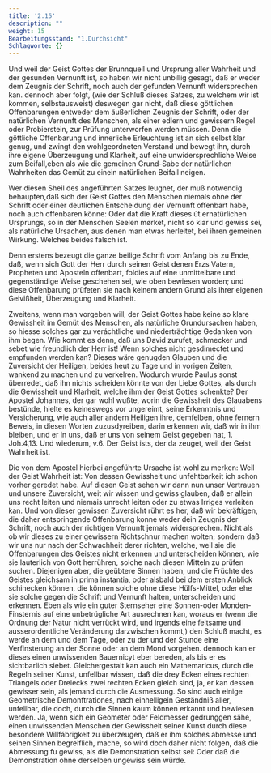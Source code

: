 ```yaml
---
title: '2.15'
description: ""
weight: 15
Bearbeitungsstand: "1.Durchsicht"
Schlagworte: {}
---
```


<!-- seite 103 -->


Und weil der Geist Gottes der Brunnquell
und Ursprung aller Wahrheit und der gesunden Vernunft
ist, so haben wir nicht unbillig gesagt, daß er
weder dem Zeugnis der Schrift, noch auch der gefunden
Vernunft widersprechen kan. dennoch
aber folgt, (wie der Schluß dieses Satzes, zu welchem
wir ist kommen, selbstausweist) deswegen gar nicht,
daß diese göttlichen Offenbarungen entweder dem
äußerlichen Zeugnis der Schrift, oder der natürlichen
Vernunft des Menschen, als einer edlern
und gewissern Regel oder Probierstein, zur Prüfung
unterworfen werden müssen. Denn die göttliche
Offenbarung und innerliche Erleuchtung ist
an sich selbst klar genug, und zwingt den wohlgeordneten
Verstand und bewegt ihn, durch ihre eigene
Überzeugung und Klarheit, auf eine unwidersprechliche
Weise zum Beifall,eben als wie die
gemeinen Grund-Sabe der natürlichen Wahrheiten
das Gemüt zu einein natürlichen Beifall
neigen.

Wer diesen Sheil des angeführten Satzes leugnet,
der muß notwendig behaupten,daß sich der Geist Gottes
den Menschen niemals ohne der Schrift oder einer
deutlichen Entscheidung der Vernunft offenbart habe,
noch auch offenbaren könne: Oder dat die Kraft
dieses út ernatürlichen Ursprungs, so in der Menschen
Seelen mørket, nicht so klar und gewiss sei, als natürliche
Ursachen, aus denen man etwas herleitet, bei ihren
gemeinen Wirkung. Welches beides falsch ist.

Denn erstens bezeugt die ganze beilige Schrift
vom Anfang bis zu Ende, daß, wenn sich Gott der
Herr durch seinen Geist denen Erzs Vatern, Propheten
und Aposteln offenbart, foldies auf eine unmittelbare
und gegenständige Weise geschehen sei, wie
oben bewiesen worden; und diese Offenbarung prüfeten
sie nach keinem andern Grund als ihrer eigenen Geivißheit,
Überzeugung und Klarheit.<!-- seite 104 -->

Zweitens, wenn man vorgeben will, der Geist
Gottes habe keine so klare Gewissheit im Gemüt des
Menschen, als natürliche Grundursachen haben, so
hiesse solches gar zu veráchtliche und niederträchtige Gedanken
von ihm begen. Wie kommt es denn, daß uns
David zurufet, schmecker und sebet wie freundlich
der Herr ist! Wenn solches nicht gesdimecfet und empfunden
werden kan? Dieses wäre genugden Glauben
und die Zuversicht der Heiligen, beides heut zu Tage
und in vorigen Zeiten, wankend zu machen und zu verkelren.
Wodurch wurde Paulus sonst überredet, daß
ihn nichts scheiden könnte von der Liebe Gottes,
als durch die Gewissheit und Klarheit, welche ihm der
Geist Gottes schenkte? Der Apostel Johannes, der
gar wohl wußte, worin die Gewissheit des Glauabens
bestünde, hielte es keineswegs vor ungereimt, seine
Erkenntnis und Versicherung, wie auch aller andern
Heiligen ihre, demfelben, ohne fernern Beweis, in diesen
Worten zuzusdyreiben, darin erkennen wir, daß
wir in ihm bleiben, und er in uns, daß er uns von
seinem Geist gegeben hat, 1. Joh.4,13. Und wiederum,
v.6. Der Geist ists, der da zeuget, weil
der Geist Wahrheit ist.

Die von dem Apostel hierbei angeführte Ursache ist
wohl zu merken: Weil der Geist Wahrheit ist:
Von dessen Gewissheit und unfehtbarkeit ich schon vorher
geredet habe. Auf diesen Geist sehen wir dann nun
unser Vertrauen und unsere Zuversicht, weit wir wissen
und gewiss glauben, daß er allein uns recht leiten und niemais
unrecht leiten oder zu etwas Irriges verleiten kan.
Und von dieser gewissen Zuversicht rührt es her, daß wir
bekräftigen, die daher entspringende Offenbarung konne
weder dein Zeugnis der Schrift, noch auch der richtigen
Vernunft jemals widersprechen. Nicht als ob
wir dieses zu einer gewissern Richtschnur machen wolten;
sondern daß wir uns nur nach der Schwachheit<!-- seite 105 -->
derer richten, welche, weil sie die Offenbarungen des
Geistes nicht erkennen und unterscheiden können, wie sie
lauterlich von Gott herrühren, solche nach diesen Mitteln
zu prüfen suchen. Diejenigen aber, die geübtere
Sinnen haben, und die Früchte des Geistes gleichsam
in prima instantia, oder alsbald bei dem ersten Anblick
schinecken können, die können solche ohne diese Hülfs-Mittel,
oder ehe sie solche gegen die Schrift und Vernunft
halten, unterscheiden und erkennen. Eben als
wie ein guter Sternseher eine Sonnen-oder Monden-Finsternis
auf eine unbetrügliche Art ausrechnen kan,
woraus er (wenn die Ordnung der Natur nicht verrückt
wird, und irgends eine feltsame und ausserordentliche
Veränderung darzwischen kommt,) den Schluß macht,
es werde an dem und dem Tage, oder zu der und
der Stunde eine Verfinsterung an der Sonne oder an
dem Mond vorgehen. dennoch kan er dieses einen unwissenden
Bauernicyt eber bereden, als bis er es sichtbarlich
siebet. Gleichergestalt kan auch ein Mathemaricus,
durch die Regeln seiner Kunst, unfellbar wissen,
daß die drey Ecken eines rechten Triangels oder Dreiecks
zwei rechten Ecken gleich sind, ja, er kan dessen gewisser
sein, als jemand durch die Ausmessung. So sind
auch einige Geometrische Demonftrationes, nach einhelligein
Geständniß aller, unfellbar, die doch, durch die
Sinnen kaum können erkannt und bewiesen werden.
Ja, wenn sich ein Geometer oder Feldmesser gedrunggen
sähe, einen unwissenden Menschen der Gewissheit
seiner Kunst durch diese besondere Willfábrigkeit zu
überzeugen, daß er ihm solches abmesse und seinen Sinnen
begreiflich, mache, so wird doch daher nicht folgen,
daß die Abmessung fu gewiss, als die Demonstration
selbst sei: Oder daß die Demonstration ohne derselben
ungewiss sein würde.

